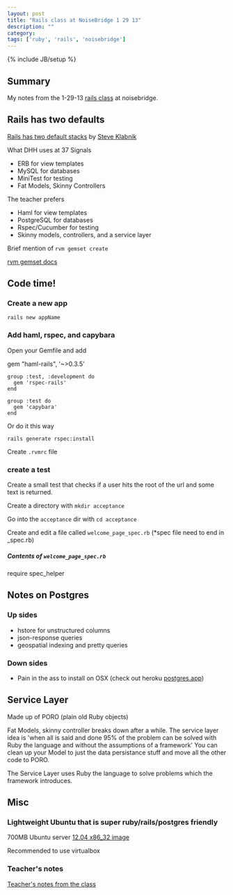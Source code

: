 ```yaml
---
layout: post
title: "Rails class at NoiseBridge 1 29 13"
description: ""
category: 
tags: ['ruby', 'rails', 'noisebridge']
---
```

{% include JB/setup %}

## Summary

My notes from the 1-29-13 [rails class](https://www.noisebridge.net/wiki/Backend_web_dev_in_Ruby_on_Rails) at noisebridge.

## Rails has two defaults

[Rails has two default stacks](http://words.steveklabnik.com/rails-has-two-default-stacks) by [Steve Klabnik](http://words.steveklabnik.com/rails-has-two-default-stacks)

What DHH uses at 37 Signals

* ERB for view templates
* MySQL for databases
* MiniTest for testing
* Fat Models, Skinny Controllers

The teacher prefers

* Haml for view templates
* PostgreSQL for databases
* Rspec/Cucumber for testing
* Skinny models, controllers, and a service layer

Brief mention of `rvm gemset create`

[rvm gemset docs](https://rvm.io/gemsets/basics/)

## Code time!

### Create a new app

`rails new appName`

### Add haml, rspec, and capybara

Open your Gemfile and add

  gem "haml-rails", '~>0.3.5'
	
	group :test, :development do
	  gem 'rspec-rails'
	end

	group :test do
	  gem 'capybara'
	end

Or do it this way

	rails generate rspec:install	

Create `.rvmrc` file

### create a test

Create a small test that checks if a user hits the root of the url and some text is returned.

Create a directory with `mkdir acceptance`

Go into the `acceptance` dir with `cd acceptance`

Create and edit a file called `welcome_page_spec.rb` (*spec file need to end in _spec.rb)

##### Contents of `welcome_page_spec.rb`

require spec_helper

## Notes on Postgres

### Up sides

* hstore for unstructured columns
* json-response queries
* geospatial indexing and pretty queries

### Down sides

* Pain in the ass to install on OSX (check out heroku [postgres.app](http://postgresapp.com/))

## Service Layer

Made up of PORO (plain old Ruby objects)

Fat Models, skinny controller breaks down after a while. The service layer idea is 'when all is said and done 95% of the problem can be solved with Ruby the language and without the assumptions of a framework' You can clean up your Model to just the data persistance stuff and move all the other code to PORO.

The Service Layer uses Ruby the language to solve problems which the framework introduces.

## Misc

### Lightweight Ubuntu that is super ruby/rails/postgres friendly

700MB Ubuntu server [12.04 x86_32 image](http://ubuntuone.com/6wvuy1oAoMwvv2wZOogj8j)

Recommended to use virtualbox

### Teacher's notes

[Teacher's notes from the class](http://www.railsschool.org/l/popular-alternative-rails-configurations/whiteboard)
